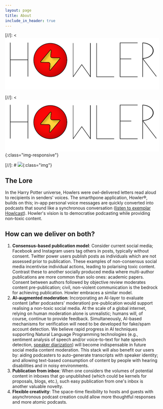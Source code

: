 ```yaml
---
layout: page
title: About
include_in_header: true
---
```

[//]: < 
![](/_pages/Howler.png)
>

[//]: <![](/_pages/Howler.png){:class="img-responsive"}
>

[//]: # ![](_assets/Howler.png){:class="img"}


## The Lore
In the Harry Potter universe, Howlers were owl-delivered letters read aloud to recipients in senders' voices. The smarthpone application, Howler®, builds on this; in-app personal voice messages are quickly converted into podcasts that sound like a synchronous conversation ([listen to exemplar Howlcast](https://firebasestorage.googleapis.com/v0/b/howler-beta-test.appspot.com/o/howlcasts%2FPFMmCatcLcPHo1XOvfBIjrXDVqI2%2F6D002CC7-1C74-401A-A3AA-A962020DBA23?alt=media&token=e3d8ad8e-b6a7-40bb-8ed0-fd55d9488259)). Howler's vision is to democratise podcasting while providing non-toxic content.

## How can we deliver on both?
1. **Consensus-based publication model**: Consider current social media; Facebook and Instagram users tag others in posts, typically without consent. Twitter power users publish posts as individuals which are not assessed prior to publication. These examples of non-consensus social media incentivise individual actions, leading to polarising toxic content.
   Contrast these to another socially produced media where multi-author publications are more common than solo ones: academic papers. Consent between authors followed by objective review moderates content pre-publication; civil, non-violent communication is the bedrock for achieving publication. Howler embraces a similar model.
2. **AI-augmented moderation**: Incorporating an AI-layer to evaluate content (after podcasters' moderation) pre-publication would support realising a non-toxic social media. At the scale of a global internet, relying on human moderation alone is unrealistic; humans will, of course, continue to provide feedback. Simultaneously, AI-based mechanisms for verification will need to be developed for fake/spam account detection. We believe rapid progress in AI techniques supporting Natural Language Programming technologies (e.g., sentiment analysis of speech and/or voice-to-text for hate speech detection, [speaker diarization](https://docs.aws.amazon.com/transcribe/latest/dg/diarization.html)) will become indispensable in future social media content moderation. This stack will also benefit our users by: aiding podcasters to auto-generate transcripts with speaker identity; and allowing text-based consumption of content by people with hearing disabilities and in noisy environments.
3. **Publication from inbox**: When one considers the volumes of potential content in inboxes that go unpublished (which could be kernels for proposals, blogs, etc.), such easy publication from one's inbox is another valuable novelty.
4. **Flexible creativity**: The space-time flexibility to hosts and guests with asynchronous podcast creation could allow more thoughtful responses and more atomic podcasts.
